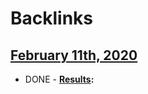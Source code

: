 
# Backlinks
## [February 11th, 2020](<February 11th, 2020.md>)
- DONE
        - **[Results](<Results.md>):**

